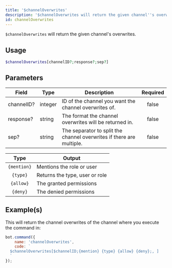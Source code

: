 ```yaml
---
title: '$channelOverwrites'
description: '$channelOverwrites will return the given channel''s overwrites.'
id: channelOverwrites
---
```


`$channelOverwrites` will return the given channel's overwrites.

## Usage

```php
$channelOverwrites[channelID?;response?;sep?]
```

## Parameters

| Field      | Type    | Description                                                          | Required |
| ---------- | ------- | -------------------------------------------------------------------- |:--------:|
| channelID? | integer | ID of the channel you want the channel overwrites of.                |  false   |
| response?  | string  | The format the channel overwrites will be returned in.               |  false   |
| sep?       | string  | The separator to split the channel overwrites if there are multiple. |  false   |

|    Type     | Output                         |
|:-----------:| ------------------------------ |
| `{mention}` | Mentions the role or user      |
|  `{type}`   | Returns the type, user or role |
|  `{allow}`  | The granted permissions        |
|  `{deny}`   | The denied permissions         |

## Example(s)

This will return the channel overwrites of the channel where you execute the command in:

```javascript
bot.command({
    name: 'channelOverwrites',
    code: `
  $channelOverwrites[$channelID;{mention} {type} {allow} {deny};, ]
  `
});
```